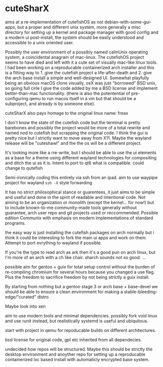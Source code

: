 # cuteSharX

 aims at a re-implementation of cutefishOS as not debian-with-some-gui-apps, but a proper and different unix system, more generally a misc directory for setting up a kernel and package manager with good config and a modern ui post-install, the system should be easily understood and accessible to a unix oriented user.
 
 
 Possibly the user environment of a possibly named calmUnix operating system, a coincidental anagram of mac-linux. The cutefishOS project seems to have died and left with it a cute set of visually mac-like linux tools. I had been working on a reproducable containerized arch installer and this is a fitting way to 1. give the cutefish project a life-after-death and 2. give the arch base install a simple and well-designed UI. Somewhat playfully being an obvious macOS clone visually, osX was just "borrowed" BSD unix, so going full cirle I give the code added by me a BSD license and implement better-than-mac functionality. (there is also the potentential of pre-configuring qemu to run macos itself in a vm but that should be a subproject, and already is by someone else).
 
 
 cuteSharX also pays homage to the original linux name: freax

 
 I don't know the state of the cutefish code but the terminal is pretty barebones and possibly the project would be more of a total rewrite and named nod to cutefish but scrapping the original code. I think the gui is pretty nice but I strictly want to move away from X11. Maybe the wayland release will be "cuteshawl" and the the os will be a different project. 
 
 It's looking more like a rre-write,  but I should be able to use the ui elements as a base for a theme using different wayland technologies for compositing and ditch the ui as it is. Intent to port to qt6 what is compatible. could change to qutefish 
 
 Semi-ironically coding this entirely via ssh from an ipad. aim to use waypipe project for wayland `ssh -X` style forwarding
 
 It has no strict philosophical stance or guarentees, it just aims to be simple and useful and done in the spirit of readable and intentional code. Not aiming to be an organization or monolith (except the kernel... for now!) but to include known-to-me community-made tools generally without guarantee, arch user repo and git projects used or reccommended. Possible edition Communix with emphasis on modern implementations of standard programs. 
 
 the easy way is just installing the cutefish packages on arch normally but i think it could be interesting to fork the main ui apps and work on them. Attempt to port evrything to wayland if possible.
 
 If you're the type to read arch as ark then it's a good pun on arch linux, but I'm more of an arch with a ch like chair. sharch sounds not so good.
 ...
 
 possible aim for gentoo + guix for total setup control without the burden of re-compiling chromium for several hours  because you changed a use flag. Plus the freedom to sacrifice freedom by not being strictly a guix install.
 
 By starting from nothing but a gentoo stage 3 or arch base + base-devel we should be able to ensure a clean environment for making a stable-bleeding-edge/"curated" distro
 
 Maybe look into xen
 
 aim to use modern tools and minimal dependencies. possibly fork void linux and use runit instead, but realistically systemd is useful and ubiquitous.
 
 start with project in qemu for repoducable builds on different architectures.
 
 bsd license for original code, gpl etc inherited from all dependecies.

undecided how repos will be structured. Maybe this should be strictly the desktop environment and anoyther repo for setting up a reproducable containerized lxc based install with automaticly encrypted base system. 
